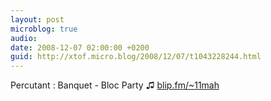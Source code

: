 ```yaml
---
layout: post
microblog: true
audio: 
date: 2008-12-07 02:00:00 +0200
guid: http://xtof.micro.blog/2008/12/07/t1043228244.html
---
```

Percutant : Banquet - Bloc Party ♫ [blip.fm/~11mah](http://blip.fm/~11mah)
